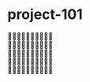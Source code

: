 # project-101
:rose::rose::rose::rose::rose::rose::rose::rose::rose::rose:  
:rose::rose::rose::rose::rose::rose::rose::rose::rose::rose:  
:rose::rose::rose::rose::rose::rose::rose::rose::rose::rose:  
:rose::rose::rose::rose::rose::rose::rose::rose::rose::rose:  
:rose::rose::rose::rose::rose::rose::rose::rose::rose::rose: